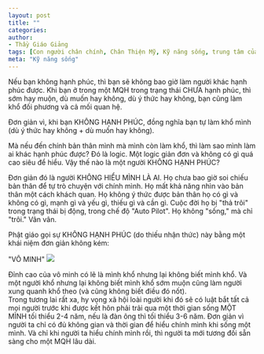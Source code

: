 ```yaml
---
layout: post
title: ""
categories:
author:
- Thầy Giáo Giảng
tags: [Con người chân chính, Chân Thiện Mỹ, Kỹ năng sống, trung tâm của chính mình]
meta: "Kỹ năng sống"
---
```

Nếu bạn không hạnh phúc, thì bạn sẽ không bao giờ làm người khác hạnh phúc được. Khi bạn ở trong một MQH trong trạng thái CHƯA hạnh phúc, thì sớm hay muộn, dù muốn hay không, dù ý thức hay không, bạn cũng làm khổ đối phương và cả mối quan hệ.

Đơn giản vì, khi bạn KHÔNG HẠNH PHÚC, đồng nghĩa bạn tự làm khổ mình (dù ý thức hay không + dù muốn hay không).

Mà nếu đến chính bản thân mình mà mình còn làm khổ, thì làm sao mình làm ai khác hạnh phúc được? Đó là logic. Một logic giản đơn và không có gì quá cao siêu để hiểu.
Vậy thế nào là một người KHÔNG HẠNH PHÚC?

Đơn giản đó là người KHÔNG HIỂU MÌNH LÀ AI. Họ chưa bao giờ soi chiếu bản thân để tự trò chuyện với chính mình. Họ mất khả năng nhìn vào bản thân một cách khách quan. Họ không ý thức được bản thân họ có gì và không có gì, mạnh gì và yếu gì, thiếu gì và cần gì. Cuộc đời họ bị "thả trôi" trong trạng thái bị động, trong chế độ "Auto Pilot". Họ không "sống," mà chỉ "trôi." Vân vân.

Phật giáo gọi sự KHÔNG HẠNH PHÚC (do thiếu nhận thức) này bằng một khái niệm đơn giản không kém:

"VÔ MINH" 
<img src="https://scontent.fhan5-8.fna.fbcdn.net/v/t39.30808-6/273946264_759224498378119_8411146475077642304_n.jpg?_nc_cat=110&ccb=1-5&_nc_sid=730e14&_nc_ohc=6NpMaFVQ69AAX9jcBNB&_nc_ht=scontent.fhan5-8.fna&oh=00_AT_vaVfOQoA9MJ8gHQktc7eqJAwuS84MwLVy0-u78nCq0Q&oe=62218A64" /><!--excerpt.s-->
<div class="post-copyright"><div class="content">Đỉnh cao của vô minh có lẽ là mình khổ nhưng lại không biết mình khổ. Và một người khổ nhưng lại không biết mình khổ sớm muộn cũng làm người xung quanh khổ theo (và cũng không biết điều đó nốt).</div></div>
<div class="post-copyright"><div class="content">Trong tương lai rất xa, hy vọng xã hội loài người khi đó sẽ có luật bắt tất cả mọi người trước khi được kết hôn phải trải qua một thời gian sống MỘT MÌNH tối thiểu 2-4 năm, nếu là đàn ông thì tối thiểu 3-6 năm. Đơn giản vì người ta chỉ có đủ không gian và thời gian để hiểu chính mình khi sống một mình. Và chỉ khi người ta hiểu chính mình rồi, thì người ta mới tương đối sẵn sàng cho một MQH lâu dài.</div></div>